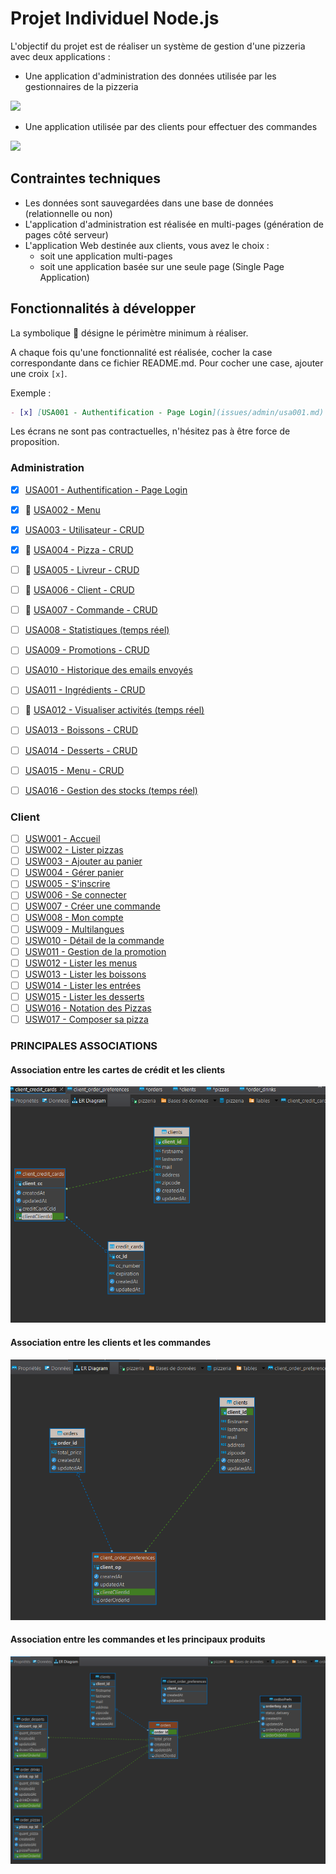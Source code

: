 # Projet Individuel Node.js

L'objectif du projet est de réaliser un système de gestion d'une pizzeria avec deux applications :

* Une application d'administration des données utilisée par les gestionnaires de la pizzeria

![](issues/admin/images/usa002.png)

* Une application utilisée par des clients pour effectuer des commandes

![](issues/web/images/usw001.png)


## Contraintes techniques

* Les données sont sauvegardées dans une base de données (relationnelle ou non)
* L'application d'administration est réalisée en multi-pages (génération de pages côté serveur)
* L'application Web destinée aux clients, vous avez le choix :
    * soit une application multi-pages
    * soit une application basée sur une seule page (Single Page Application)

## Fonctionnalités à développer

La symbolique :dart: désigne le périmètre minimum à réaliser.

A chaque fois qu'une fonctionnalité est réalisée, cocher la case correspondante dans ce fichier README.md. Pour cocher une case, ajouter une croix `[x]`.

Exemple :

```md
- [x] [USA001 - Authentification - Page Login](issues/admin/usa001.md)
```

Les écrans ne sont pas contractuelles, n'hésitez pas à être force de proposition.

### Administration

- [x] [USA001 - Authentification - Page Login](issues/admin/usa001.md)
- [x] :dart: [USA002 - Menu](issues/admin/usa002.md)
- [x] [USA003 - Utilisateur - CRUD](issues/admin/usa003.md)
- [x] :dart: [USA004 - Pizza - CRUD](issues/admin/usa004.md)
- [ ] :dart: [USA005 - Livreur - CRUD](issues/admin/usa005.md)
- [ ] :dart: [USA006 - Client - CRUD](issues/admin/usa006.md)
- [ ] :dart: [USA007 - Commande - CRUD](issues/admin/usa007.md)
- [ ] [USA008 - Statistiques (temps réel)](issues/admin/usa008.md)
- [ ] [USA009 - Promotions - CRUD](issues/admin/usa009.md)
- [ ] [USA010 - Historique des emails envoyés](issues/admin/usa010.md)
- [ ] [USA011 - Ingrédients - CRUD](issues/admin/usa011.md)
- [ ] :dart: [USA012 - Visualiser activités (temps réel)](issues/admin/usa012.md)
- [ ] [USA013 - Boissons - CRUD](issues/admin/usa013.md)
- [ ] [USA014 - Desserts - CRUD](issues/admin/usa014.md)
- [ ] [USA015 - Menu - CRUD](issues/admin/usa015.md)
- [ ] [USA016 - Gestion des stocks (temps réel)](issues/admin/usa016.md)


### Client

- [ ] [USW001 - Accueil](issues/web/usw001.md)
- [ ] [USW002 - Lister pizzas](issues/web/usw002.md)
- [ ] [USW003 - Ajouter au panier](issues/web/usw003.md)
- [ ] [USW004 - Gérer panier](issues/web/usw004.md)
- [ ] [USW005 - S'inscrire](issues/web/usw005.md)
- [ ] [USW006 - Se connecter](issues/web/usw006.md)
- [ ] [USW007 - Créer une commande](issues/web/usw007.md)
- [ ] [USW008 - Mon compte](issues/web/usw008.md)
- [ ] [USW009 - Multilangues](issues/web/usw009.md)
- [ ] [USW010 - Détail de la commande](issues/web/usw010.md)
- [ ] [USW011 - Gestion de la promotion](issues/web/usw011.md)
- [ ] [USW012 - Lister les menus](issues/web/usw012.md)
- [ ] [USW013 - Lister les boissons](issues/web/usw013.md)
- [ ] [USW014 - Lister les entrées](issues/web/usw014.md)
- [ ] [USW015 - Lister les desserts](issues/web/usw015.md)
- [ ] [USW016 - Notation des Pizzas](issues/web/usw016.md)
- [ ] [USW017 - Composer sa pizza](issues/web/usw017.md)

### PRINCIPALES ASSOCIATIONS
#### Association entre les cartes de crédit et les clients
![Association 1](./pizzeria_admin_app/public/images/associationClientCreditCard.png)
#### Association entre les clients et les commandes
![Association 2](./pizzeria_admin_app/public/images/associationOrderClient.png)
#### Association entre les commandes et les principaux produits
![Association 3](./pizzeria_admin_app/public/images/OrderTableAssociations.png)
